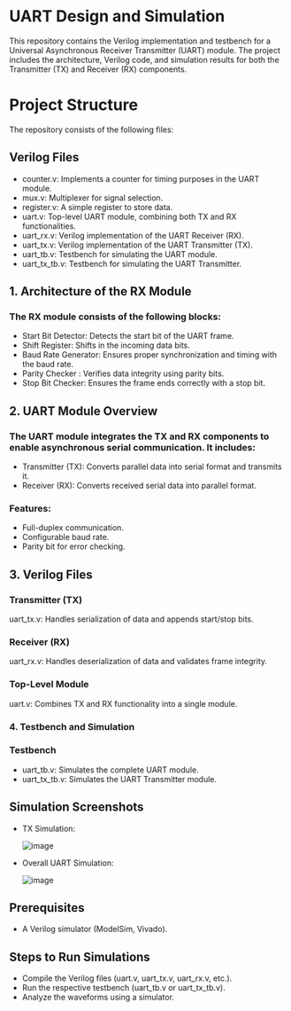 # UART Design and Simulation
This repository contains the Verilog implementation and testbench for a Universal Asynchronous Receiver Transmitter (UART) module. The project includes the architecture, Verilog code, and simulation results for both the Transmitter (TX) and Receiver (RX) components.
# Project Structure
The repository consists of the following files:

## Verilog Files
- counter.v: Implements a counter for timing purposes in the UART module.
- mux.v: Multiplexer for signal selection.
- register.v: A simple register to store data.
- uart.v: Top-level UART module, combining both TX and RX functionalities.
- uart_rx.v: Verilog implementation of the UART Receiver (RX).
- uart_tx.v: Verilog implementation of the UART Transmitter (TX).
- uart_tb.v: Testbench for simulating the UART module.
- uart_tx_tb.v: Testbench for simulating the UART Transmitter.
## 1. Architecture of the RX Module
### The RX module consists of the following blocks:

- Start Bit Detector: Detects the start bit of the UART frame.
- Shift Register: Shifts in the incoming data bits.
- Baud Rate Generator: Ensures proper synchronization and timing with the baud rate.
- Parity Checker : Verifies data integrity using parity bits.
- Stop Bit Checker: Ensures the frame ends correctly with a stop bit.
## 2. UART Module Overview
### The UART module integrates the TX and RX components to enable asynchronous serial communication. It includes:

- Transmitter (TX): Converts parallel data into serial format and transmits it.
- Receiver (RX): Converts received serial data into parallel format.
### Features:
- Full-duplex communication.
- Configurable baud rate.
- Parity bit for error checking.
## 3. Verilog Files
### Transmitter (TX)
uart_tx.v: Handles serialization of data and appends start/stop bits.
### Receiver (RX)
uart_rx.v: Handles deserialization of data and validates frame integrity.
### Top-Level Module
uart.v: Combines TX and RX functionality into a single module.
### 4. Testbench and Simulation
### Testbench
- uart_tb.v: Simulates the complete UART module.
- uart_tx_tb.v: Simulates the UART Transmitter module.
## Simulation Screenshots
- TX Simulation:
  
  ![image](https://github.com/user-attachments/assets/b795de36-1ae7-4e38-b078-a2c292e121bd)

- Overall UART Simulation:
  
  ![image](https://github.com/user-attachments/assets/6d63220e-46e2-480a-8c41-3f6298f9a84e)

## Prerequisites
- A Verilog simulator (ModelSim, Vivado).
## Steps to Run Simulations
- Compile the Verilog files (uart.v, uart_tx.v, uart_rx.v, etc.).
- Run the respective testbench (uart_tb.v or uart_tx_tb.v).
- Analyze the waveforms using a simulator.




